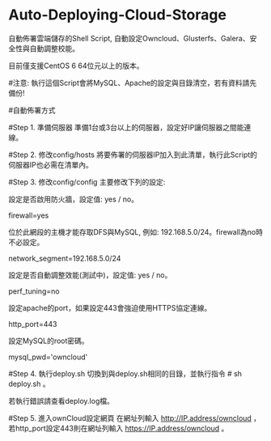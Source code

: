 Auto-Deploying-Cloud-Storage
============================

自動佈署雲端儲存的Shell Script, 自動設定Owncloud、Glusterfs、Galera、安全性與自動調整校能。

目前僅支援CentOS 6 64位元以上的版本。



#注意: 執行這個Script會將MySQL、Apache的設定與目錄清空，若有資料請先備份!


#自動佈署方式

#Step 1. 準備伺服器
準備1台或3台以上的伺服器，設定好IP讓伺服器之間能連線。

#Step 2. 修改config/hosts
將要佈署的伺服器IP加入到此清單，執行此Script的伺服器IP也必需在清單內。

#Step 3. 修改config/config
主要修改下列的設定:

設定是否啟用防火牆，設定值: yes / no。

firewall=yes


位於此網段的主機才能存取DFS與MySQL, 例如: 192.168.5.0/24。firewall為no時不必設定。

network_segment=192.168.5.0/24


設定是否自動調整效能(測試中)，設定值: yes / no。

perf_tuning=no

設定apache的port，如果設定443會強迫使用HTTPS協定連線。

http_port=443

設定MySQL的root密碼。

mysql_pwd='owncloud'


#Step 4. 執行deploy.sh
切換到與deploy.sh相同的目錄，並執行指令 # sh deploy.sh 。

若執行錯誤請查看deploy.log檔。

#Step 5. 進入ownCloud設定網頁
在網址列輸入 http://IP.address/owncloud ，若http_port設定443則在網址列輸入 https://IP.address/owncloud 。
